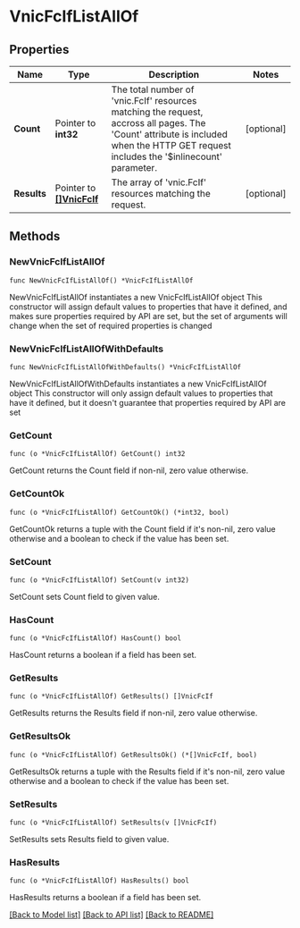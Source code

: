 # VnicFcIfListAllOf

## Properties

Name | Type | Description | Notes
------------ | ------------- | ------------- | -------------
**Count** | Pointer to **int32** | The total number of &#39;vnic.FcIf&#39; resources matching the request, accross all pages. The &#39;Count&#39; attribute is included when the HTTP GET request includes the &#39;$inlinecount&#39; parameter. | [optional] 
**Results** | Pointer to [**[]VnicFcIf**](vnic.FcIf.md) | The array of &#39;vnic.FcIf&#39; resources matching the request. | [optional] 

## Methods

### NewVnicFcIfListAllOf

`func NewVnicFcIfListAllOf() *VnicFcIfListAllOf`

NewVnicFcIfListAllOf instantiates a new VnicFcIfListAllOf object
This constructor will assign default values to properties that have it defined,
and makes sure properties required by API are set, but the set of arguments
will change when the set of required properties is changed

### NewVnicFcIfListAllOfWithDefaults

`func NewVnicFcIfListAllOfWithDefaults() *VnicFcIfListAllOf`

NewVnicFcIfListAllOfWithDefaults instantiates a new VnicFcIfListAllOf object
This constructor will only assign default values to properties that have it defined,
but it doesn't guarantee that properties required by API are set

### GetCount

`func (o *VnicFcIfListAllOf) GetCount() int32`

GetCount returns the Count field if non-nil, zero value otherwise.

### GetCountOk

`func (o *VnicFcIfListAllOf) GetCountOk() (*int32, bool)`

GetCountOk returns a tuple with the Count field if it's non-nil, zero value otherwise
and a boolean to check if the value has been set.

### SetCount

`func (o *VnicFcIfListAllOf) SetCount(v int32)`

SetCount sets Count field to given value.

### HasCount

`func (o *VnicFcIfListAllOf) HasCount() bool`

HasCount returns a boolean if a field has been set.

### GetResults

`func (o *VnicFcIfListAllOf) GetResults() []VnicFcIf`

GetResults returns the Results field if non-nil, zero value otherwise.

### GetResultsOk

`func (o *VnicFcIfListAllOf) GetResultsOk() (*[]VnicFcIf, bool)`

GetResultsOk returns a tuple with the Results field if it's non-nil, zero value otherwise
and a boolean to check if the value has been set.

### SetResults

`func (o *VnicFcIfListAllOf) SetResults(v []VnicFcIf)`

SetResults sets Results field to given value.

### HasResults

`func (o *VnicFcIfListAllOf) HasResults() bool`

HasResults returns a boolean if a field has been set.


[[Back to Model list]](../README.md#documentation-for-models) [[Back to API list]](../README.md#documentation-for-api-endpoints) [[Back to README]](../README.md)



